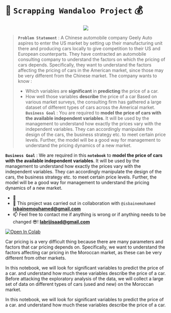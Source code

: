 # 

# 🚗 `Scrapping Wandaloo Project` 💰

<p align="center">
    <img src="https://user-images.githubusercontent.com/74627083/192721312-43c2db45-cc5e-4494-95dd-57d9469ac1e8.png"/>
</p>

> **`Problem Statement`** : A Chinese automobile company Geely Auto aspires to enter the US market by setting up their manufacturing unit there and producing cars locally to give competition to their US and European counterparts. They have contracted an automobile consulting company to understand the factors on which the pricing of cars depends. Specifically, they want to understand the factors affecting the pricing of cars in the American market, since those may be very different from the Chinese market. The company wants to know :
> - Which variables are **significant** in **predicting** the price of a car.
> - How well those variables **describe** the price of a car Based on various market surveys, the consulting firm has gathered a large dataset of different types of cars across the Americal market.
> **`Business Goal`** : You are required to **model the price of cars with the available independent variables**. It will be used by the management to understand how exactly the prices vary with the independent variables. They can accordingly manipulate the design of the cars, the business strategy etc. to meet certain price levels. Further, the model will be a good way for management to understand the pricing dynamics of a new market.

**`Business Goal`** : We are required in this **`notebook`** to **model the price of cars with the available independent variables**. It will be used by the management to understand how exactly the prices vary with the independent variables. They can accordingly manipulate the design of the cars, the business strategy etc. to meet certain price levels. Further, the model will be a good way for management to understand the pricing dynamics of a new market.

- 🎯 
- 🤝 This project was carried out in collaboration with `@isbainemohamed` **isbainemouhamed@gmail.com** 
- 📫 Feel free to contact me if anything is wrong or if anything needs to be changed 😎!  **labrijisaad@gmail.com**

<a href="https://colab.research.google.com/github/labrijisaad/Scrapping-Wandaloo-Project/" target="_parent"><img src="https://colab.research.google.com/assets/colab-badge.svg" alt="Open In Colab"/></a>





Car pricing is a very difficult thing because there are many parameters and factors that car pricing depends on. Specifically, we want to understand the factors affecting car pricing in the Moroccan market, as these can be very different from other markets.


In this notebook, we will look for significant variables to predict the price of a car. and understand how much these variables describe the price of a car. Before attacking the exploratory analysis of the data, we will collect a large set of data on different types of cars (used and new) on the Moroccan market.

In this notebook, we will look for significant variables to predict the price of a car. and understand how much these variables describe the price of a car.
